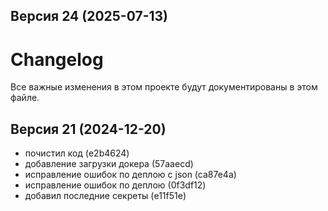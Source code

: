## Версия 24 (2025-07-13)



# Changelog

Все важные изменения в этом проекте будут документированы в этом файле.

## Версия 21 (2024-12-20)

- почистил код (e2b4624)
- добавление загрузки докера (57aaecd)
- исправление ошибок по деплою с json (ca87e4a)
- исправление ошибок по деплою (0f3df12)
- добавил последние секреты (e11f51e)
